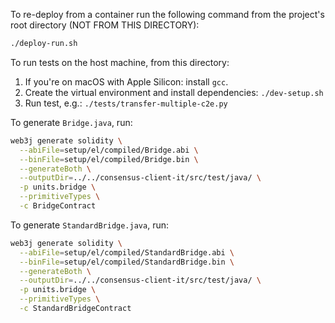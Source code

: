 To re-deploy from a container run the following command from the project's root directory (NOT FROM THIS DIRECTORY):
```bash
./deploy-run.sh
```

To run tests on the host machine, from this directory:
1. If you're on macOS with Apple Silicon: install `gcc`.
2. Create the virtual environment and install dependencies: `./dev-setup.sh`
3. Run test, e.g.: `./tests/transfer-multiple-c2e.py`

To generate `Bridge.java`, run:
```bash
web3j generate solidity \
  --abiFile=setup/el/compiled/Bridge.abi \
  --binFile=setup/el/compiled/Bridge.bin \
  --generateBoth \
  --outputDir=../../consensus-client-it/src/test/java/ \
  -p units.bridge \
  --primitiveTypes \
  -c BridgeContract
```

To generate `StandardBridge.java`, run:
```bash
web3j generate solidity \
  --abiFile=setup/el/compiled/StandardBridge.abi \
  --binFile=setup/el/compiled/StandardBridge.bin \
  --generateBoth \
  --outputDir=../../consensus-client-it/src/test/java/ \
  -p units.bridge \
  --primitiveTypes \
  -c StandardBridgeContract
```
